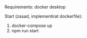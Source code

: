 Requirements: docker desktop

Start (zasad, implementirat dockerfile):

1. docker-compose up
2. npm run start
